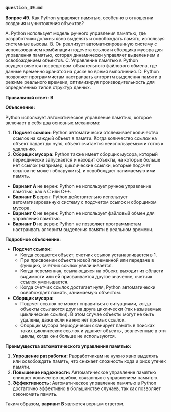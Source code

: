### `question_49.md`

**Вопрос 49.** Как Python управляет памятью, особенно в отношении создания и уничтожения объектов?

A.  Python использует модель ручного управления памятью, где разработчики должны явно выделять и освобождать память, используя системные вызовы.
B.  Он реализует автоматизированную систему с использованием комбинации подсчета ссылок и сборщика мусора для управления памятью, которая динамически управляет выделением и освобождением объектов.
C.  Управление памятью в Python осуществляется посредством обязательного файлового обмена, где данные временно хранятся на диске во время выполнения.
D.  Python позволяет программистам настраивать алгоритм выделения памяти в режиме реального времени, оптимизируя производительность для определенных типов структур данных.

**Правильный ответ: B**

**Объяснение:**

Python использует автоматическое управление памятью, которое включает в себя два основных механизма:

1.  **Подсчет ссылок:** Python автоматически отслеживает количество ссылок на каждый объект в памяти. Когда количество ссылок на объект падает до нуля, объект считается неиспользуемым и готов к удалению.
2.  **Сборщик мусора:** Python также имеет сборщик мусора, который периодически запускается и находит объекты, на которые больше нет ссылок (например, циклические ссылки, которые подсчет ссылок не может обнаружить), и освобождает занимаемую ими память.

*   **Вариант A** не верен: Python не использует ручное управление памятью, как в C или C++.
*   **Вариант B** верен: Python действительно использует автоматизированную систему с подсчетом ссылок и сборщиком мусора.
*   **Вариант C** не верен: Python не использует файловый обмен для управления памятью.
*   **Вариант D** не верен: Python не позволяет программистам настраивать алгоритм выделения памяти в реальном времени.

**Подробное объяснение:**

*   **Подсчет ссылок:**
    *   Когда создается объект, счетчик ссылок устанавливается в 1.
    *   При присвоении объекта новой переменной или передаче в функцию, счетчик ссылок увеличивается.
    *   Когда переменная, ссылающаяся на объект, выходит из области видимости или ей присваивается другое значение, счетчик ссылок уменьшается.
    *   Когда счетчик ссылок достигает нуля, Python автоматически освобождает память, занимаемую объектом.
*   **Сборщик мусора:**
    *   Подсчет ссылок не может справиться с ситуациями, когда объекты ссылаются друг на друга циклически (так называемые циклические ссылки). В этом случае объекты могут не быть удалены, даже если на них нет прямых ссылок.
    *   Сборщик мусора периодически сканирует память в поисках таких циклических ссылок и удаляет объекты, вовлеченные в эти циклы, когда они больше не используются.

**Преимущества автоматического управления памятью:**

1.  **Упрощение разработки:** Разработчикам не нужно явно выделять или освобождать память, что снижает сложность кода и риск утечек памяти.
2.  **Повышение надежности:** Автоматическое управление памятью снижает количество ошибок, связанных с управлением памятью.
3.  **Эффективность:** Автоматическое управление памятью в Python достаточно эффективно в большинстве случаев, так как позволяет сэкономить память.

Таким образом, **вариант B** является верным ответом.

